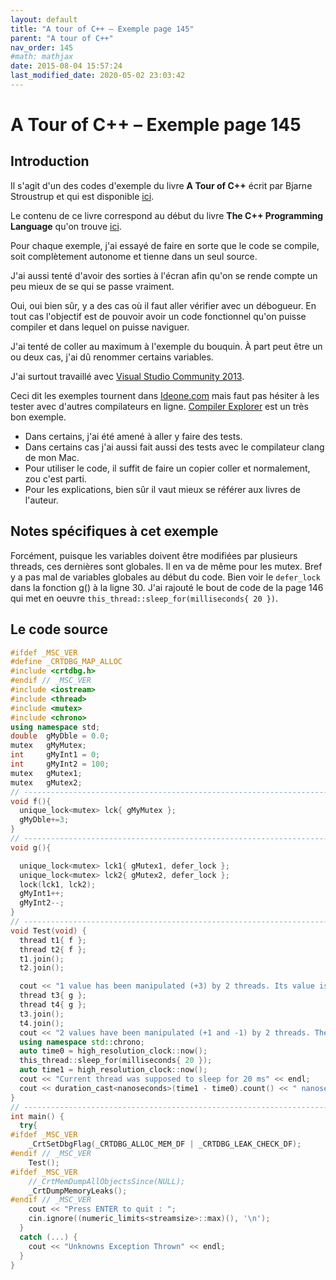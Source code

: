 ```yaml
---
layout: default
title: "A tour of C++ – Exemple page 145"
parent: "A tour of C++"
nav_order: 145
#math: mathjax
date: 2015-08-04 15:57:24
last_modified_date: 2020-05-02 23:03:42
---
```


# A Tour of C++ – Exemple page 145

## Introduction
Il s'agit d'un des codes d'exemple du livre **A Tour of C++** écrit par Bjarne Stroustrup et qui est disponible [ici](http://www.amazon.fr/Tour-C-Bjarne-Stroustrup/dp/0321958314/ref%3Dsr_1_1?ie=UTF8&qid=1416699327&sr=8-1&keywords=a+tour+of+c%2B%2B). 

Le contenu de ce livre correspond au début du livre **The C++ Programming Language** qu'on trouve [ici](http://www.amazon.fr/The-Programming-Language-Bjarne-Stroustrup/dp/0321563840/ref%3Dpd_sim_eb_3?ie=UTF8&refRID=0CR047TTJV1HA6CVA9XA).

Pour chaque exemple, j'ai essayé de faire en sorte que le code se compile, soit complètement autonome et tienne dans un seul source.

J'ai aussi tenté d'avoir des sorties à l'écran afin qu'on se rende compte un peu mieux de se qui se passe vraiment.

Oui, oui bien sûr, y a des cas où il faut aller vérifier avec un débogueur.
En tout cas l'objectif est de pouvoir avoir un code fonctionnel qu'on puisse compiler et dans lequel on puisse naviguer.

J'ai tenté de coller au maximum à l'exemple du bouquin. À part peut être un ou deux cas, j'ai dû renommer certains variables.

J'ai surtout travaillé avec [Visual Studio Community 2013](http://www.visualstudio.com/products/visual-studio-community-vs).

Ceci dit les exemples tournent dans [Ideone.com](http://ideone.com/) mais faut pas hésiter à les tester avec d'autres compilateurs en ligne. [Compiler Explorer](https://godbolt.org/) est un très bon exemple.

* Dans certains, j'ai été amené à aller y faire des tests.  
* Dans certains cas j'ai aussi fait aussi des tests avec le compilateur clang de mon Mac.  
* Pour utiliser le code, il suffit de faire un copier coller et normalement, zou c'est parti.  
* Pour les explications, bien sûr il vaut mieux se référer aux livres de l'auteur.  


## Notes spécifiques à cet exemple


Forcément, puisque les variables doivent être modifiées par plusieurs threads, ces dernières sont globales. Il en va de même pour les mutex. Bref y a pas mal de variables globales au début du code. Bien voir le `defer_lock` dans la fonction g() à la ligne 30. J'ai rajouté le bout de code de la page 146 qui met en oeuvre `this_thread::sleep_for(milliseconds{ 20 })`.



## Le code source

```cpp
#ifdef _MSC_VER
#define _CRTDBG_MAP_ALLOC
#include <crtdbg.h>
#endif // _MSC_VER
#include <iostream>
#include <thread>
#include <mutex>
#include <chrono>
using namespace std;
double  gMyDble = 0.0;
mutex   gMyMutex;                                                               // manage access to gMyDble
int     gMyInt1 = 0;
int     gMyInt2 = 100;
mutex   gMutex1;
mutex   gMutex2;
// ----------------------------------------------------------------------------
void f(){                                                                       // take input from v; place result in *res
  unique_lock<mutex> lck{ gMyMutex };                                           // acquire mutex
  gMyDble+=3;                                                                   // manipulate shared data
}                                                                               //release mutex implicitly
// ----------------------------------------------------------------------------
void g(){

  unique_lock<mutex> lck1{ gMutex1, defer_lock };                               // defer_lock: don’t yet try to acquire the mutex
  unique_lock<mutex> lck2{ gMutex2, defer_lock };
  lock(lck1, lck2);                                                             //acquire both locks
  gMyInt1++;
  gMyInt2--;
}                                                                               // implicitly release all mutexes
// ----------------------------------------------------------------------------
void Test(void) {
  thread t1{ f };
  thread t2{ f };
  t1.join();
  t2.join();

  cout << "1 value has been manipulated (+3) by 2 threads. Its value is now : " << gMyDble << endl;
  thread t3{ g };
  thread t4{ g };
  t3.join();
  t4.join();
  cout << "2 values have been manipulated (+1 and -1) by 2 threads. Their values are : " << gMyInt1 << " " << gMyInt2 << endl;
  using namespace std::chrono;                                                  // see §11.4 p125
  auto time0 = high_resolution_clock::now();
  this_thread::sleep_for(milliseconds{ 20 });
  auto time1 = high_resolution_clock::now();
  cout << "Current thread was supposed to sleep for 20 ms" << endl;
  cout << duration_cast<nanoseconds>(time1 - time0).count() << " nanoseconds passed\n";
}
// ----------------------------------------------------------------------------
int main() {
  try{
#ifdef _MSC_VER
    _CrtSetDbgFlag(_CRTDBG_ALLOC_MEM_DF | _CRTDBG_LEAK_CHECK_DF);
#endif // _MSC_VER
    Test();
#ifdef _MSC_VER
    //_CrtMemDumpAllObjectsSince(NULL);                                         // Begins the dump since the start of program execution
    _CrtDumpMemoryLeaks();
#endif // _MSC_VER
    cout << "Press ENTER to quit : ";
    cin.ignore((numeric_limits<streamsize>::max)(), '\n');
  }
  catch (...) {
    cout << "Unknowns Exception Thrown" << endl;
  }
}
```

